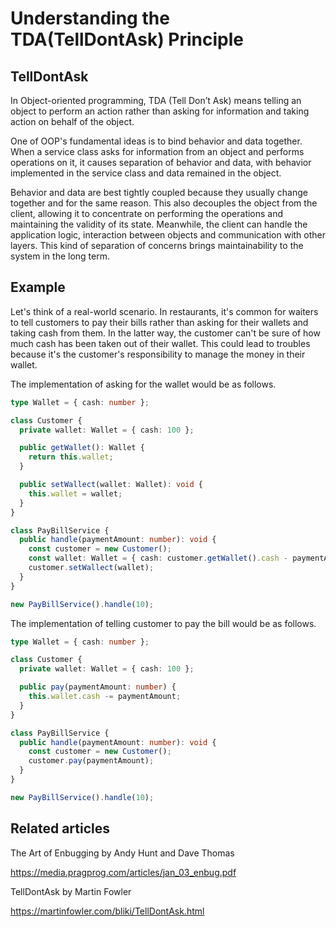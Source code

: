 # Understanding the TDA(TellDontAsk) Principle

## TellDontAsk

In Object-oriented programming, TDA (Tell Don’t Ask) means telling an object to perform an action rather than asking for information and taking action on behalf of the object.

One of OOP's fundamental ideas is to bind behavior and data together. When a service class asks for information from an object and performs operations on it, it causes separation of behavior and data, with behavior implemented in the service class and data remained in the object.

Behavior and data are best tightly coupled because they usually change together and for the same reason. This also decouples the object from the client, allowing it to concentrate on performing the operations and maintaining the validity of its state. Meanwhile, the client can handle the application logic, interaction between objects and communication with other layers. This kind of separation of concerns brings maintainability to the system in the long term.

## Example

Let's think of a real-world scenario. In restaurants, it's common for waiters to tell customers to pay their bills rather than asking for their wallets and taking cash from them. In the latter way, the customer can't be sure of how much cash has been taken out of their wallet. This could lead to troubles because it's the customer's responsibility to manage the money in their wallet.

The implementation of asking for the wallet would be as follows.

```typescript
type Wallet = { cash: number };

class Customer {
  private wallet: Wallet = { cash: 100 };

  public getWallet(): Wallet {
    return this.wallet;
  }

  public setWallect(wallet: Wallet): void {
    this.wallet = wallet;
  }
}

class PayBillService {
  public handle(paymentAmount: number): void {
    const customer = new Customer();
    const wallet: Wallet = { cash: customer.getWallet().cash - paymentAmount };
    customer.setWallect(wallet);
  }
}

new PayBillService().handle(10);
```

The implementation of telling customer to pay the bill would be as follows.

```typescript
type Wallet = { cash: number };

class Customer {
  private wallet: Wallet = { cash: 100 };

  public pay(paymentAmount: number) {
    this.wallet.cash -= paymentAmount;
  }
}

class PayBillService {
  public handle(paymentAmount: number): void {
    const customer = new Customer();
    customer.pay(paymentAmount);
  }
}

new PayBillService().handle(10);
```

## Related articles

The Art of Enbugging by Andy Hunt and Dave Thomas

https://media.pragprog.com/articles/jan_03_enbug.pdf

TellDontAsk by Martin Fowler

https://martinfowler.com/bliki/TellDontAsk.html
